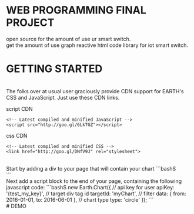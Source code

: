 # WEB PROGRAMMING FINAL PROJECT
open source for the amount of use ur smart switch.
<br>
get the amount of use graph reactive html code library for iot smart switch.
<br>
# GETTING STARTED
<br>
The folks over at usual user graciously provide CDN support for EARTH's CSS and JavaScript. Just use these CDN links.

script CDN
```bashS
<!-- Latest compiled and minified JavaScript -->
<script src="http://goo.gl/6LkTGZ"></script>
```
css CDN
```bashS
<!-- Latest compiled and minified CSS -->
<link href="http://goo.gl/DNfV9J" rel="stylesheet">
```
<br>
Start by adding a div to your page that will contain your chart
```bashS
<div id="myChart"></div>
```
<br>
Next add a script block to the end of your page, containing the following javascript code:
```bashS
new Earth.Chart({
  // api key for user
  apiKey: '{test_my_key}',
  // target div tag id
  targetId: 'myChart',
  // filter
  data: {
    from: 2016-01-01,
    to: 2016-06-01
  },
  // chart type
  type: 'circle'
});
```



<br>
# DEMO

